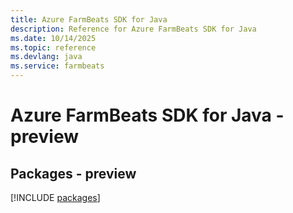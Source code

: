 ```yaml
---
title: Azure FarmBeats SDK for Java
description: Reference for Azure FarmBeats SDK for Java
ms.date: 10/14/2025
ms.topic: reference
ms.devlang: java
ms.service: farmbeats
---
```

# Azure FarmBeats SDK for Java - preview
## Packages - preview
[!INCLUDE [packages](farmbeats-index.md)]
